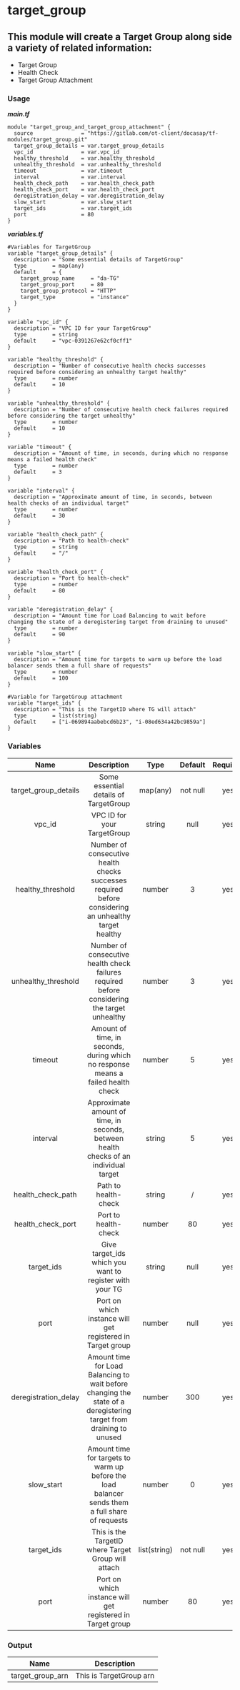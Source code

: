 # target_group

## This module will create a Target Group along side a variety of related information:
 - Target Group
 - Health Check
 - Target Group Attachment

### Usage
***main.tf***
```hcl
module "target_group_and_target_group_attachment" {
  source               = "https://gitlab.com/ot-client/docasap/tf-modules/target_group.git"
  target_group_details = var.target_group_details
  vpc_id               = var.vpc_id
  healthy_threshold    = var.healthy_threshold
  unhealthy_threshold  = var.unhealthy_threshold
  timeout              = var.timeout
  interval             = var.interval
  health_check_path    = var.health_check_path
  health_check_port    = var.health_check_port
  deregistration_delay = var.deregistration_delay
  slow_start           = var.slow_start
  target_ids           = var.target_ids
  port                 = 80
}
```

***variables.tf***
```hcl
#Variables for TargetGroup
variable "target_group_details" {
  description = "Some essential details of TargetGroup"
  type        = map(any)
  default     = {
    target_group_name     = "da-TG"
    target_group_port     = 80
    target_group_protocol = "HTTP"
    target_type           = "instance"
  }
}

variable "vpc_id" {
  description = "VPC ID for your TargetGroup"
  type        = string
  default     = "vpc-0391267e62cf0cff1"
}

variable "healthy_threshold" {
  description = "Number of consecutive health checks successes required before considering an unhealthy target healthy"
  type        = number
  default     = 10
}

variable "unhealthy_threshold" {
  description = "Number of consecutive health check failures required before considering the target unhealthy"
  type        = number
  default     = 10
}

variable "timeout" {
  description = "Amount of time, in seconds, during which no response means a failed health check"
  type        = number
  default     = 3
}

variable "interval" {
  description = "Approximate amount of time, in seconds, between health checks of an individual target"
  type        = number
  default     = 30
}

variable "health_check_path" {
  description = "Path to health-check"
  type        = string
  default     = "/"
}

variable "health_check_port" {
  description = "Port to health-check"
  type        = number
  default     = 80
}

variable "deregistration_delay" {
  description = "Amount time for Load Balancing to wait before changing the state of a deregistering target from draining to unused"
  type        = number
  default     = 90
}

variable "slow_start" {
  description = "Amount time for targets to warm up before the load balancer sends them a full share of requests"
  type        = number
  default     = 100
}

#Variable for TargetGroup attachment
variable "target_ids" {
  description = "This is the TargetID where TG will attach"
  type        = list(string)
  default     = ["i-069894aabebcd6b23", "i-08ed634a42bc9859a"]
}
```

### Variables


| Name  |  Description  | Type | Default | Required |
| :-------------:  | :-------------: | :-------------: |  :-----------:  | :-------------: | 
| target_group_details  |  Some essential details of TargetGroup  | map(any)  | not null  | yes  | 
| vpc_id  | VPC ID for your TargetGroup  |  string  | null  | yes  |
| healthy_threshold  | Number of consecutive health checks successes required before considering an unhealthy target healthy | number  |  3  | yes  |
| unhealthy_threshold  |  Number of consecutive health check failures required before considering the target unhealthy  |  number  |  3  | yes  | 
| timeout  |  Amount of time, in seconds, during which no response means a failed health check  | number  |  5  | yes  |
| interval  |  Approximate amount of time, in seconds, between health checks of an individual target  |  string  | 5  | yes  |
| health_check_path |  Path to health-check  |  string  | / | yes |
| health_check_port | Port to health-check | number | 80 | yes |
| target_ids  | Give target_ids which you want to register with your TG  |  string  | null  | yes  |
| port  |  Port on which instance will get registered in Target group  | number  |  null  | yes  |
| deregistration_delay  |  Amount time for Load Balancing to wait before changing the state of a deregistering target from draining to unused  | number | 300 | yes  |
| slow_start  | Amount time for targets to warm up before the load balancer sends them a full share of requests  | number | 0 | yes |
| target_ids | This is the TargetID where Target Group will attach | list(string) | not null | yes |
| port | Port on which instance will get registered in Target group | number | 80 | yes |

### Output


| Name | Description |
| :-----: | :-----------: |
| target_group_arn | This is TargetGroup arn |